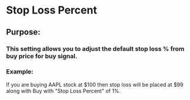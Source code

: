 # Stop Loss Percent

## Purpose: 

### This setting allows you to adjust the default stop loss % from buy price for buy signal.

### Example:
If you are buying AAPL stock at $100 then stop loss will be placed at $99 along with Buy with "Stop Loss Percent" of 1%.
